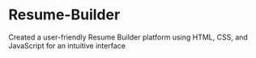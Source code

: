 # Resume-Builder
Created a user-friendly Resume Builder platform using HTML, CSS, and JavaScript for an intuitive interface
